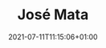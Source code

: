 ---
title: "José Mata"
date: 2021-07-11T11:15:06+01:00
weight: 
summary: "Able seaman"
role: "crew"
profile_image: "/people_photos/jose_mata.jpeg"
website: ""
---